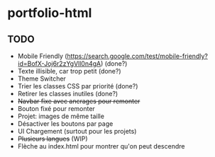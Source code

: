 # portfolio-html

## TODO
- Mobile Friendly (https://search.google.com/test/mobile-friendly?id=BofX-Joj6r2zYgVll0n4gA) (done?)
- Texte illisible, car trop petit (done?)
- Theme Switcher
- Trier les classes CSS par priorité (done?)
- Retirer les classes inutiles (done?)
- ~~Navbar fixe avec ancrages pour remonter~~
- Bouton fixé pour remonter
- Projet: images de même taille
- Désactiver les boutons par page
- UI Chargement (surtout pour les projets)
- ~~Plusieurs langues~~ (WIP)
- Flèche au index.html pour montrer qu'on peut descendre
